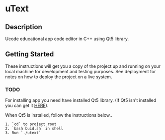 # uText

## Description

Ucode educational app code editor in C++ using Qt5 library.

## Getting Started

These instructions will get you a copy of the project up and running on your local machine for development and testing purposes.
See deployment for notes on how to deploy the project on a live system.

### TODO

For installing app you need have installed Qt5 library.
(If Qt5 isn't installed you can get it [HERE](https://www.qt.io)).

When Qt5 is installed, follow the instructions below..

```shell
1. `cd` to project root
2. `bash buid.sh` in shell
3. Run `./utext`
```
